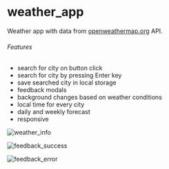 # weather_app
Weather app with data from [openweathermap.org](https://openweathermap.org/) API.

###### Features
- search for city on button click
- search for city by pressing Enter key
- save searched city in local storage
- feedback modals
- background changes based on weather conditions
- local time for every city
- daily and weekly forecast
- responsive

![weather_info](https://user-images.githubusercontent.com/76034200/170426071-ab82c7aa-5973-4bdd-abe6-176a4d57a4d3.png)

![feedback_success](https://user-images.githubusercontent.com/76034200/170426252-87a6ab4d-e679-4f27-bd5e-d8b72618d7be.png)

![feedback_error](https://user-images.githubusercontent.com/76034200/170426256-78d928d8-affe-4d55-8785-7b5fef8e5806.png)
